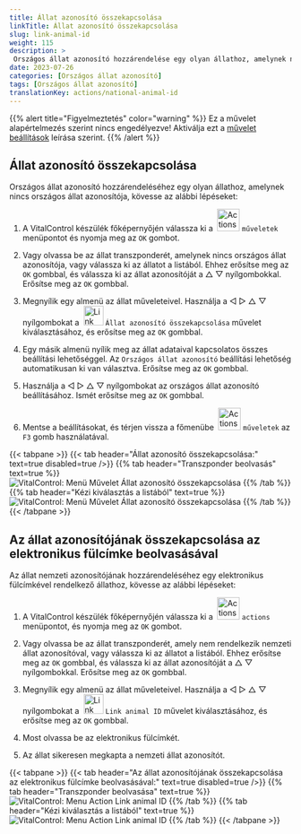 ```yaml
---
title: Állat azonosító összekapcsolása
linkTitle: Állat azonosító összekapcsolása
slug: link-animal-id
weight: 115
description: >
 Országos állat azonosító hozzárendelése egy olyan állathoz, amelynek nincs országos állat azonosítója
date: 2023-07-26
categories: [Országos állat azonosító]
tags: [Országos állat azonosító]
translationKey: actions/national-animal-id
---
```

{{% alert title="Figyelmeztetés" color="warning" %}}
Ez a művelet alapértelmezés szerint nincs engedélyezve! Aktiválja ezt a [művelet beállítások](../setting/) leírása szerint.
{{% /alert %}}

## Állat azonosító összekapcsolása

Országos állat azonosító hozzárendeléséhez egy olyan állathoz, amelynek nincs országos állat azonosítója, kövesse az alábbi lépéseket:

1. A VitalControl készülék főképernyőjén válassza ki a &nbsp;<img src="/icons/actions.svg" width="40" align="bottom" alt="Actions" /> `műveletek` menüpontot és nyomja meg az `OK` gombot.

2. Vagy olvassa be az állat transzponderét, amelynek nincs országos állat azonosítója, vagy válassza ki az állatot a listából. Ehhez erősítse meg az `OK` gombbal, és válassza ki az állat azonosítóját a △ ▽ nyílgombokkal. Erősítse meg az `OK` gombbal.

3. Megnyílik egy almenü az állat műveleteivel. Használja a ◁ ▷ △ ▽ nyílgombokat a &nbsp;<img src="/icons/actions/link-nais-id.svg" width="35" align="bottom" alt="Link animal ID" /> `Állat azonosító összekapcsolása` művelet kiválasztásához, és erősítse meg az `OK` gombbal.

4. Egy másik almenü nyílik meg az állat adataival kapcsolatos összes beállítási lehetőséggel. Az `Országos állat azonosító` beállítási lehetőség automatikusan ki van választva. Erősítse meg az `OK` gombbal.

5. Használja a ◁ ▷ △ ▽ nyílgombokat az országos állat azonosító beállításához. Ismét erősítse meg az `OK` gombbal.

6. Mentse a beállításokat, és térjen vissza a főmenübe &nbsp;<img src="/icons/actions.svg" width="40" align="bottom" alt="Actions" /> `műveletek` az `F3` gomb használatával.

{{< tabpane >}}
{{< tab header="Állat azonosító összekapcsolása:" text=true disabled=true />}}
{{% tab header="Transzponder beolvasás" text=true %}}
![VitalControl: Menü Művelet Állat azonosító összekapcsolása](../images/linkanimalid-scan.png "Állat azonosító összekapcsolása")
{{% /tab %}}
{{% tab header="Kézi kiválasztás a listából" text=true %}}
![VitalControl: Menü Művelet Állat azonosító összekapcsolása](../images/linkanimalid.png "Állat azonosító összekapcsolása")
{{% /tab %}}
{{< /tabpane >}}

## Az állat azonosítójának összekapcsolása az elektronikus fülcímke beolvasásával

Az állat nemzeti azonosítójának hozzárendeléséhez egy elektronikus fülcímkével rendelkező állathoz, kövesse az alábbi lépéseket:

1. A VitalControl készülék főképernyőjén válassza ki a &nbsp;<img src="/icons/actions.svg" width="40" align="bottom" alt="Actions" /> `actions` menüpontot, és nyomja meg az `OK` gombot.

2. Vagy olvassa be az állat transzponderét, amely nem rendelkezik nemzeti állat azonosítóval, vagy válassza ki az állatot a listából. Ehhez erősítse meg az `OK` gombbal, és válassza ki az állat azonosítóját a △ ▽ nyílgombokkal. Erősítse meg az `OK` gombbal.

3. Megnyílik egy almenü az állat műveleteivel. Használja a ◁ ▷ △ ▽ nyílgombokat a &nbsp;<img src="/icons/actions/scan-nais-id.svg" width="35" align="bottom" alt="Link animal ID" />  `Link animal ID` művelet kiválasztásához, és erősítse meg az `OK` gombbal.

4. Most olvassa be az elektronikus fülcímkét.

5. Az állat sikeresen megkapta a nemzeti állat azonosítót.

{{< tabpane >}}
{{< tab header="Az állat azonosítójának összekapcsolása az elektronikus fülcímke beolvasásával:" text=true disabled=true />}}
{{% tab header="Transzponder beolvasása" text=true %}}
![VitalControl: Menu Action Link animal ID](../images/linkanimalidscan-scan.png "Link animal ID")
{{% /tab %}}
{{% tab header="Kézi kiválasztás a listából" text=true %}}
![VitalControl: Menu Action Link animal ID](../images/linkanimalidscan.png "Link animal ID")
{{% /tab %}}
{{< /tabpane >}}
